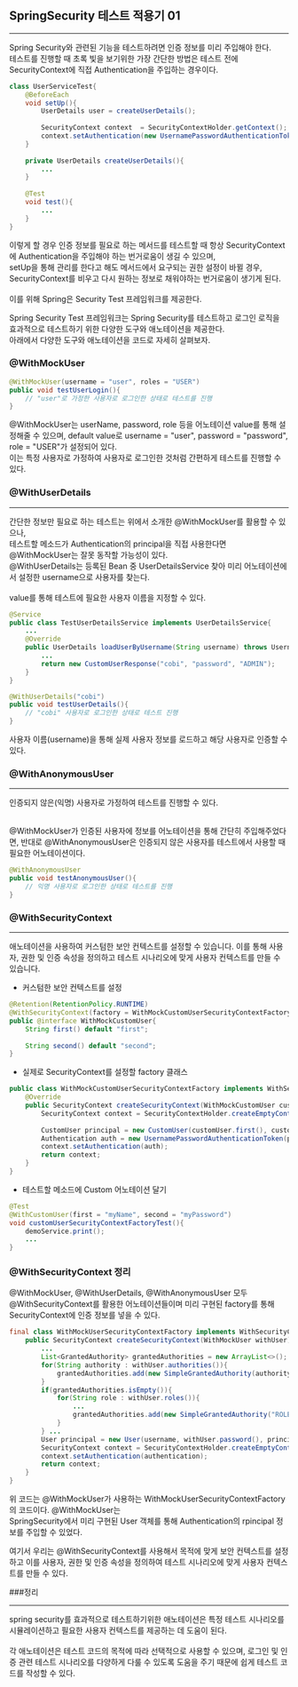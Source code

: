 ## SpringSecurity 테스트 적용기 01
***
Spring Security와 관련된 기능을 테스트하려면 인증 정보를 미리 주입해야 한다. <br>
테스트를 진행할 때 초록 빛을 보기위한 가장 간단한 방법은 테스트 전에 SecurityContext에 직접 Authentication을 주입하는 경우이다.
```java
class UserServiceTest{
    @BeforeEach
    void setUp(){
        UserDetails user = createUserDetails();
        
        SecurityContext context  = SecurityContextHolder.getContext();
        context.setAuthentication(new UsernamePasswordAuthenticationToken(user,user.getPassword(), user.getAUthorities()));
    }
    
    private UserDetails createUserDetails(){
        ...
    }
    
    @Test
    void test(){
        ...
    }
}
```
이렇게 할 경우 인증 정보를 필요로 하는 메서드를 테스트할 때 항상 SecurityContext에 Authentication을 주입해야 하는 번거로움이 생길 수 있으며, <br>
setUp을 통해 관리를 한다고 해도  메서드에서 요구되는 권한 설정이 바뀔 경우, <br>
SecurityContext를 비우고 다시 원하는 정보로 채워야하는 번거로움이 생기게 된다. <br>
<br>
이를 위해 Spring은 Security Test 프레임워크를 제공한다. <br>

Spring Security Test 프레임워크는 Spring Security를 테스트하고 로그인 로직을 효과적으로 테스트하기 위한 다양한 도구와 애노테이션을 제공한다. <br>
아래에서 다양한 도구와 애노테이션을 코드로 자세히 살펴보자.

### @WithMockUser
```java
@WithMockUser(username = "user", roles = "USER")
public void testUserLogin(){
    // "user"로 가정한 사용자로 로그인한 상태로 테스트를 진행
}
```
@WithMockUser는 userName, password, role 등을 어노테이션 value를 통해 설정해줄 수 있으며, default value로 username = "user", password = "password", role = "USER"가 설정되어 있다.
<br> 이는 특정 사용자로 가정하여 사용자로 로그인한 것처럼 간편하게 테스트를 진행할 수 있다.

### @WithUserDetails
***
간단한 정보만 필요로 하는 테스트는 위에서 소개한 @WithMockUser를 활용할 수 있으나, <br>
테스트할 메소드가 Authentication의 principal을 직접 사용한다면 @WithMockUser는 잘못 동작할 가능성이 있다. <br>
@WithUserDetails는 등록된 Bean 중 UserDetailsService 찾아 미리 어노테이션에서 설정한 username으로 사용자를 찾는다.
<br><br>
value를 통해 테스트에 필요한 사용자 이름을 지정할 수 있다.
```java
@Service
public class TestUserDetailsService implements UserDetailsService{
    ...
    @Override
    public UserDetails loadUserByUsername(String username) throws UsernameNotFoundException{
        ...
        return new CustomUserResponse("cobi", "password", "ADMIN");
    }
}
```
```java
@WithUserDetails("cobi")
public void testUserDetails(){
    // "cobi" 사용자로 로그인한 상태로 테스트 진행
}
```
사용자 이름(username)을 통해 실제 사용자 정보를 로드하고 해당 사용자로 인증할 수 있다.

### @WithAnonymousUser
***
인증되지 않은(익명) 사용자로 가정하여 테스트를 진행할 수 있다. <br><br>

@WithMockUser가 인증된 사용자에 정보를 어노테이션을 통해 간단히 주입해주었다면, 반대로 @WithAnonymousUser은
인증되지 않은 사용자를 테스트에서 사용할 때 필요한 어노테이션이다.

```java
@WithAnonymousUser
public void testAnonymousUser(){
    // 익명 사용자로 로그인한 상태로 테스트를 진행
}
```

### @WithSecurityContext
***
애노테이션을 사용하여 커스텀한 보안 컨텍스트를 설정할 수 있습니다. 이를 통해 사용자, 권한 및 인증 속성을 정의하고 테스트 시나리오에 
맞게 사용자 컨텍스트를 만들 수 있습니다.

* 커스텀한 보안 컨텍스트를 설정
```java
@Retention(RetentionPolicy.RUNTIME)
@WithSecurityContext(factory = WithMockCustomUserSecurityContextFactory.class)
public @interface WithMockCustomUser{
    String first() default "first";
    
    String second() default "second";
}
```

* 실제로 SecurityContext를 설정할 factory 클래스
```java
public class WithMockCustomUserSecurityContextFactory implements WithSecurityContextFactory<WithMockCustomUser>{
    @Override
    public SecurityContext createSecurityContext(WithMockCustomUser customUser){
        SecurityContext context = SecurityContextHolder.createEmptyContext();
        
        CustomUser principal = new CustomUser(customUser.first(), customUser.second(), "ADMIN");
        Authentication auth = new UsernamePasswordAuthenticationToken(principal, principal.getPassword(),principal.getAuthorities());
        context.setAuthentication(auth);
        return context;
    }
}
```

* 테스트할 메소드에 Custom 어노테이션 달기
```java
@Test
@WithCustomUser(first = "myName", second = "myPassword")
void customUserSecurityContextFactoryTest(){
    demoService.print();
    ...
}
```
### @WithSecurityContext 정리
@WithMockUser, @WithUserDetails, @WithAnonymousUser 모두 @WithSecurityContext를 활용한 어노테이션들이며
미리 구현된 factory를 통해 SecurityContext에 인증 정보를 넣을 수 있다.

```java
final class WithMockUserSecurityContextFactory implements WithSecurityContextFactory<WithMockUser>{
    public SecurityContext createSecurityContext(WithMockUser withUser){
        ...
        List<GrantedAuthority> grantedAuthorities = new ArrayList<>();
        for(String authority : withUser.authorities()){
            grantedAuthorities.add(new SimpleGrantedAuthority(authority));
        }
        if(grantedAuthorities.isEmpty()){
            for(String role : withUser.roles()){
                ...
                grantedAuthorities.add(new SimpleGrantedAuthority("ROLE_" + role));
            }
        } ...
        User principal = new User(username, withUser.password(), principal.getAuthorities());
        SecurityContext context = SecurityContextHolder.createEmptyContext();
        context.setAuthentication(authentication);
        return context;
    }
}
```
위 코드는 @WithMockUser가 사용하는 WithMockUserSecurityContextFactory의 코드이다. @WithMockUser는  <br>
SpringSecurity에서 미리 구현된 User 객체를 통해 Authentication의 rpincipal 정보를 주입할 수 있었다.

여기서 우리는 @WithSecurityContext를 사용해서 목적에 맞게 보안 컨텍스트를 설정하고 이를 사용자, 권한 및 인증 속성을
정의하여 테스트 시나리오에 맞게 사용자 컨텍스트를 만들 수 있다.

###정리
***
spring security를 효과적으로 테스트하기위한 애노테이션은 특정 테스트 시나리오를 시뮬레이션하고 필요한 사용자 컨텍스트를 제공하는 데 도움이 된다.
<br><br>
각 애노테이션은 테스트 코드의 목적에 따라 선택적으로 사용할 수 있으며, 로그인 및 인증 관련 테스트 시나리오를 다양하게
다룰 수 있도록 도움을 주기 때문에 쉽게 테스트 코드를 작성할 수 있다.

























